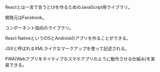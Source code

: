 Reactとは一言で言うとUIを作るためのJavaScript用ライブラリ。

開発元はFacebook。

コンポーネント指向のライブラリ。

React NativeというiOSとAndroidのアプリを作ることができる。

JSXと呼ばれるXMLライクなマークアップを使って記述される。

PWA(Webアプリをネイティブなスマホアプリのように動作させる仕組み)を実装できる。

